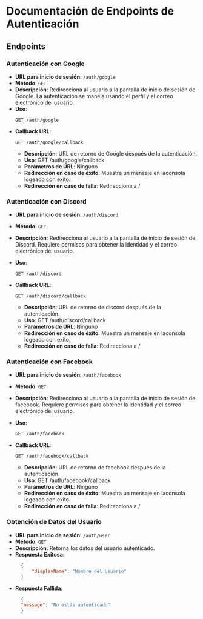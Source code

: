 # Documentación de Endpoints de Autenticación

## Endpoints

### Autenticación con Google

- **URL para inicio de sesión**: `/auth/google`
- **Método**: `GET`
- **Descripción**: Redirecciona al usuario a la pantalla de inicio de sesión de Google. La autenticación se maneja usando el perfil y el correo electrónico del usuario.
- **Uso**: 
  ```http
  GET /auth/google
  ```
- **Callback URL**: 
  ```http
  GET /auth/google/callback
  ```
    - **Descripción**: URL de retorno de Google después de la autenticación.
    - **Uso**: GET /auth/google/callback
    - **Parámetros de URL**: Ninguno
    - **Redirección en caso de éxito**: Muestra un mensaje en laconsola logeado con exito.
    - **Redirección en caso de falla**: Redirecciona a /

### Autenticación con Discord

- **URL para inicio de sesión**: `/auth/discord`
- **Método**: `GET`
- **Descripción**: Redirecciona al usuario a la pantalla de inicio de sesión de Discord. Requiere permisos para obtener la identidad y el correo electrónico del usuario.

- **Uso**: 
  ```http
  GET /auth/discord
  ```
- **Callback URL**: 
  ```http
  GET /auth/discord/callback
  ```
    - **Descripción**: URL de retorno de discord después de la autenticación.
    - **Uso**: GET /auth/discord/callback
    - **Parámetros de URL**: Ninguno
    - **Redirección en caso de éxito**: Muestra un mensaje en laconsola logeado con exito.
    - **Redirección en caso de falla**: Redirecciona a /

### Autenticación con Facebook

- **URL para inicio de sesión**: `/auth/facebook`
- **Método**: `GET`
- **Descripción**: Redirecciona al usuario a la pantalla de inicio de sesión de facebook. Requiere permisos para obtener la identidad y el correo electrónico del usuario.

- **Uso**: 
  ```http
  GET /auth/facebook
  ```
- **Callback URL**: 
  ```http
  GET /auth/facebook/callback
  ```
    - **Descripción**: URL de retorno de facebook después de la autenticación.
    - **Uso**: GET /auth/facebook/callback
    - **Parámetros de URL**: Ninguno
    - **Redirección en caso de éxito**: Muestra un mensaje en laconsola logeado con exito.
    - **Redirección en caso de falla**: Redirecciona a /

### Obtención de Datos del Usuario

- **URL para inicio de sesión**: `/auth/user`
- **Método**: `GET`
- **Descripción**: Retorna los datos del usuario autenticado.
- **Respuesta Exitosa**: 
  ```json
    {
        "displayName": "Nombre del Usuario"
    }

  ```
- **Respuesta Fallida**: 
  ```json
    {
    "message": "No estás autenticado"
    }
  ```